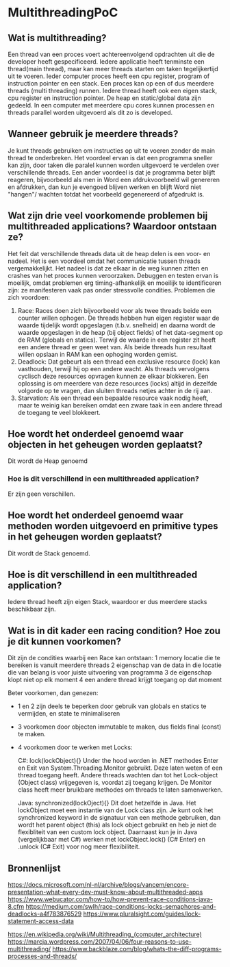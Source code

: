 # MultithreadingPoC

## Wat is multithreading?
Een thread van een proces voert achtereenvolgend opdrachten uit die de developer heeft gespecificeerd. Iedere applicatie heeft tenminste een thread(main thread), maar kan meer threads starten om taken tegelijkertijd uit te voeren. Ieder computer proces heeft een cpu register, program of instruction pointer en een stack. Een proces kan op een of dus meerdere threads (multi threading) runnen. Iedere thread heeft ook een eigen stack, cpu register en instruction pointer. De heap en static/global data zijn gedeeld.
In een computer met meerdere cpu cores kunnen processen en threads parallel worden uitgevoerd als dit zo is developed.

## Wanneer gebruik je meerdere threads?
Je kunt threads gebruiken om instructies op uit te voeren zonder de main thread te onderbreken.  Het voordeel ervan is dat een programma sneller kan zijn, door taken die paralel kunnen worden uitgevoerd te verdelen over verschillende threads. Een ander voordeel is dat je programma beter blijft reageren, bijvoorbeeld als men in Word een afdrukvoorbeeld wil genereren en afdrukken, dan kun je evengoed blijven werken en blijft Word niet "hangen"/ wachten totdat het voorbeeld gegenereerd of afgedrukt is. 

## Wat zijn drie veel voorkomende problemen bij multithreaded applications? Waardoor ontstaan ze?
Het feit dat verschillende threads data uit de heap delen is een voor- en nadeel. Het is een voordeel omdat het communicatie tussen threads vergemakkelijkt. Het nadeel is dat ze elkaar in de weg kunnen zitten en crashes van het proces kunnen veroorzaken. Debuggen en testen ervan is moeilijk, omdat problemen erg timing-afhankelijk en moeilijk te identificeren zijn: ze manifesteren vaak pas onder stressvolle condities. Problemen die zich voordoen:

1) Race: Races doen zich bijvoorbeeld voor als twee threads beide een counter willen ophogen. De threads hebben hun eigen register waar de waarde tijdelijk wordt opgeslagen (t.b.v. snelheid) en daarna wordt de waarde opgeslagen in de heap (bij object fields) of het data-segment op de RAM (globals en statics). Terwijl de waarde in een register zit heeft een andere thread er geen weet van. Als beide threads hun resultaat willen opslaan in RAM kan een ophoging worden gemist. 
2) Deadlock: Dat gebeurt als een thread een exclusive resource (lock) kan vasthouden, terwijl hij op een andere wacht. Als threads vervolgens cyclisch deze resources opvragen kunnen ze elkaar blokkeren. Een oplossing is om meerdere van deze resources (locks) altijd in dezelfde volgorde op te vragen, dan sluiten threads netjes achter in de rij aan.
3) Starvation: Als een thread een bepaalde resource vaak nodig heeft, maar te weinig kan bereiken omdat een zware taak in een andere thread de toegang te veel blokkeert.

## Hoe wordt het onderdeel genoemd waar objecten in het geheugen worden geplaatst?
Dit wordt de Heap genoemd

### Hoe is dit verschillend in een multithreaded application?
Er zijn geen verschillen.

## Hoe wordt het onderdeel genoemd waar methoden worden uitgevoerd en primitive types in het geheugen worden geplaatst?
Dit wordt de Stack genoemd.

## Hoe is dit verschillend in een multithreaded application?
Iedere thread heeft zijn eigen Stack, waardoor er dus meerdere stacks beschikbaar zijn.

## Wat is in dit kader een racing condition? Hoe zou je dit kunnen voorkomen?
Dit zijn de condities waarbij een Race kan ontstaan:
1 memory locatie die te bereiken is vanuit meerdere threads
2 eigenschap van de data in die locatie die van belang is voor juiste uitvoering van programma
3 de eigenschap klopt niet op elk moment
4 een andere thread krijgt toegang op dat moment

Beter voorkomen, dan genezen: 
- 1 en 2 zijn deels te beperken door gebruik van globals en statics te vermijden, en state te minimaliseren
- 3 voorkomen door objecten immutable te maken, dus fields final (const) te maken. 
- 4 voorkomen door te werken met Locks:

	C#: lock(lockObject){}
	Under the hood worden in .NET methodes Enter en Exit van System.Threading.Monitor gebruikt. Deze laten weten of een thread toegang heeft. Andere threads wachten dan tot het Lock-object (Object class) vrijgegeven is, voordat zij toegang krijgen. De Monitor class heeft meer bruikbare methodes om threads te laten samenwerken. 
	
	Java: synchronized(lockOject){} 
	Dit doet hetzelfde in Java. Het lockObject moet een instantie van de Lock class zijn. Je kunt ook het synchronized keyword in de signatuur van een methode gebruiken, dan wordt het parent object (this) als lock object gebruikt en heb je niet de flexibliteit van een custom lock object. Daarnaast kun je in Java (vergelijkbaar met C#) werken met lockObject.lock() (C# Enter) en .unlock (C# Exit) voor nog meer flexibiliteit. 
	

## Bronnenlijst

https://docs.microsoft.com/nl-nl/archive/blogs/vancem/encore-presentation-what-every-dev-must-know-about-multithreaded-apps
https://www.webucator.com/how-to/how-prevent-race-conditions-java-8.cfm
https://medium.com/swlh/race-conditions-locks-semaphores-and-deadlocks-a4f783876529
https://www.pluralsight.com/guides/lock-statement-access-data

https://en.wikipedia.org/wiki/Multithreading_(computer_architecture)
https://marcja.wordpress.com/2007/04/06/four-reasons-to-use-multithreading/
https://www.backblaze.com/blog/whats-the-diff-programs-processes-and-threads/

